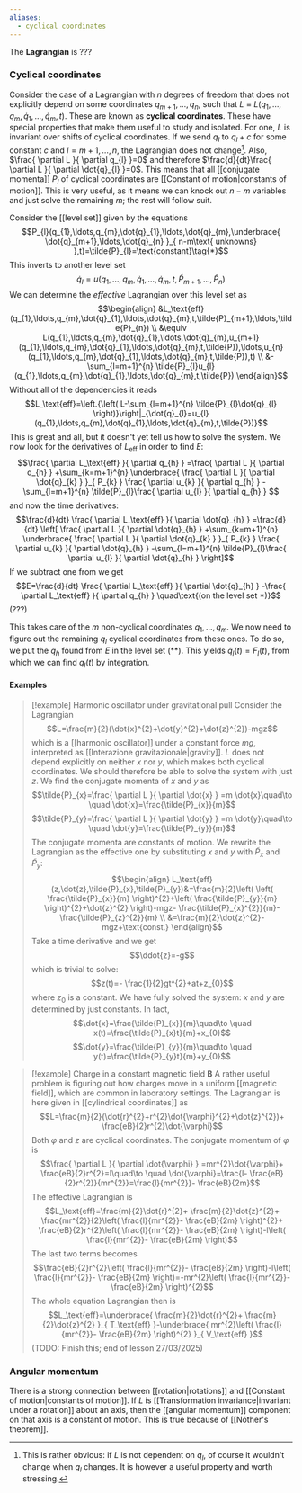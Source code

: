 ```yaml
---
aliases:
  - cyclical coordinates
---
```

The **Lagrangian** is ???
### Cyclical coordinates
Consider the case of a Lagrangian with $n$ degrees of freedom that does not explicitly depend on some coordinates $q_{m+1},\ldots,q_{n}$, such that $L\equiv L(q_{1},\ldots,q_{m},\dot{q}_{1},\ldots,\dot{q}_{m},t)$. These are known as **cyclical coordinates**. These have special properties that make them useful to study and isolated. For one, $L$ is invariant over shifts of cyclical coordinates. If we send $q_{l}$ to $q_{l}+c$ for some constant $c$ and $l=m+1,\ldots,n$, the Lagrangian does not change[^1].  Also, $\frac{ \partial L }{ \partial q_{l} }=0$ and therefore $\frac{d}{dt}\frac{ \partial L }{ \partial \dot{q}_{l} }=0$. This means that all [[conjugate momenta]] $P_{l}$ of cyclical coordinates are [[Constant of motion|constants of motion]]. This is very useful, as it means we can knock out $n-m$ variables and just solve the remaining $m$; the rest will follow suit.

Consider the [[level set]] given by the equations
$$P_{l}(q_{1},\ldots,q_{m},\dot{q}_{1},\ldots,\dot{q}_{m},\underbrace{ \dot{q}_{m+1},\ldots,\dot{q}_{n} }_{ n-m\text{ unknowns} },t)=\tilde{P}_{l}=\text{constant}\tag{*}$$
This inverts to another level set
$$\dot{q}_{l}=u(q_{1},\ldots,q_{m},\dot{q}_{1},\ldots,\dot{q}_{m},t,\tilde{P}_{m+1},\ldots,\tilde{P}_{n})\tag{**}$$
We can determine the *effective* Lagrangian over this level set as
$$\begin{align}
&L_\text{eff}(q_{1},\ldots,q_{m},\dot{q}_{1},\ldots,\dot{q}_{m},t,\tilde{P}_{m+1},\ldots,\tilde{P}_{n}) \\
&\equiv L(q_{1},\ldots,q_{m},\dot{q}_{1},\ldots,\dot{q}_{m},u_{m+1}(q_{1},\ldots,q_{m},\dot{q}_{1},\ldots,\dot{q}_{m},t,\tilde{P}),\ldots,u_{n}(q_{1},\ldots,q_{m},\dot{q}_{1},\ldots,\dot{q}_{m},t,\tilde{P}),t) \\
&-\sum_{l=m+1}^{n} \tilde{P}_{l}u_{l}(q_{1},\ldots,q_{m},\dot{q}_{1},\ldots,\dot{q}_{m},t,\tilde{P})
\end{align}$$
Without all of the dependencies it reads
$$L_\text{eff}=\left.{\left( L-\sum_{l=m+1}^{n} \tilde{P}_{l}\dot{q}_{l} \right)}\right|_{\dot{q}_{l}=u_{l}(q_{1},\ldots,q_{m},\dot{q}_{1},\ldots,\dot{q}_{m},t,\tilde{P})}$$
This is great and all, but it doesn't yet tell us how to solve the system. We now look for the derivatives of $L_\text{eff}$ in order to find $E$:
$$\frac{ \partial L_\text{eff} }{ \partial q_{h} } =\frac{ \partial L }{ \partial q_{h} } +\sum_{k=m+1}^{n} \underbrace{ \frac{ \partial L }{ \partial \dot{q}_{k} } }_{ P_{k} } \frac{ \partial u_{k} }{ \partial q_{h} } -\sum_{l=m+1}^{n} \tilde{P}_{l}\frac{ \partial u_{l} }{ \partial q_{h} } $$
and now the time derivatives:
$$\frac{d}{dt} \frac{ \partial L_\text{eff} }{ \partial \dot{q}_{h} } =\frac{d}{dt} \left[ \frac{ \partial L }{ \partial \dot{q}_{h} }  +\sum_{k=m+1}^{n} \underbrace{ \frac{ \partial L }{ \partial \dot{q}_{k} } }_{ P_{k} } \frac{ \partial u_{k} }{ \partial \dot{q}_{h} } -\sum_{l=m+1}^{n} \tilde{P}_{l}\frac{ \partial u_{l} }{ \partial \dot{q}_{h} } \right]$$
If we subtract one from we get
$$E=\frac{d}{dt} \frac{ \partial L_\text{eff} }{ \partial \dot{q}_{h} } -\frac{ \partial L_\text{eff} }{ \partial q_{h} } \quad\text{(on the level set *)}$$
(???)

This takes care of the $m$ non-cyclical coordinates $q_{1},\ldots,q_{m}$. We now need to figure out the remaining $q_{l}$ cyclical coordinates from these ones. To do so, we put the $q_{h}$ found from $E$ in the level set $(**)$. This yields $\dot{q}_{l}(t)=F_{l}(t)$, from which we can find $q_{l}(t)$ by integration.
#### Examples
> [!example] Harmonic oscillator under gravitational pull
 > Consider the Lagrangian
> $$L=\frac{m}{2}(\dot{x}^{2}+\dot{y}^{2}+\dot{z}^{2})-mgz$$
> which is a [[harmonic oscillator]] under a constant force $mg$, interpreted as [[Interazione gravitazionale|gravity]]. $L$ does not depend explicitly on neither $x$ nor $y$, which makes both cyclical coordinates. We should therefore be able to solve the system with just $z$. We find the conjugate momenta of $x$ and $y$ as
> $$\tilde{P}_{x}=\frac{ \partial L }{ \partial \dot{x} } =m \dot{x}\quad\to \quad \dot{x}=\frac{\tilde{P}_{x}}{m}$$
> $$\tilde{P}_{y}=\frac{ \partial L }{ \partial \dot{y} } =m \dot{y}\quad\to \quad \dot{y}=\frac{\tilde{P}_{y}}{m}$$
> The conjugate momenta are constants of motion. We rewrite the Lagrangian as the effective one by substituting $x$ and $y$ with $\tilde{P}_{x}$ and $\tilde{P}_{y}$:
> $$\begin{align}
> L_\text{eff}(z,\dot{z},\tilde{P}_{x},\tilde{P}_{y})&=\frac{m}{2}\left( \left( \frac{\tilde{P}_{x}}{m} \right)^{2}+\left( \frac{\tilde{P}_{y}}{m} \right)^{2}+\dot{z}^{2} \right)-mgz- \frac{\tilde{P}_{x}^{2}}{m}- \frac{\tilde{P}_{z}^{2}}{m} \\
> &=\frac{m}{2}\dot{z}^{2}-mgz+\text{const.}
> \end{align}$$
> Take a time derivative and we get
> $$\ddot{z}=-g$$
> which is trivial to solve:
> $$z(t)=- \frac{1}{2}gt^{2}+at+z_{0}$$
> where $z_{0}$ is a constant. We have fully solved the system: $x$ and $y$ are determined by just constants. In fact,
> $$\dot{x}=\frac{\tilde{P}_{x}}{m}\quad\to \quad x(t)=\frac{\tilde{P}_{x}t}{m}+x_{0}$$
> $$\dot{y}=\frac{\tilde{P}_{y}}{m}\quad\to \quad y(t)=\frac{\tilde{P}_{y}t}{m}+y_{0}$$

> [!example] Charge in a constant magnetic field $\mathbf{B}$
> A rather useful problem is figuring out how charges move in a uniform [[magnetic field]], which are common in laboratory settings. The Lagrangian is here given in [[cylindrical coordinates]] as
> $$L=\frac{m}{2}(\dot{r}^{2}+r^{2}\dot{\varphi}^{2}+\dot{z}^{2})+ \frac{eB}{2}r^{2}\dot{\varphi}$$
> Both $\varphi$ and $z$ are cyclical coordinates. The conjugate momentum of $\varphi$ is
> $$\frac{ \partial L }{ \partial \dot{\varphi} } =mr^{2}\dot{\varphi}+ \frac{eB}{2}r^{2}=l\quad\to \quad \dot{\varphi}=\frac{l- \frac{eB}{2}r^{2}}{mr^{2}}=\frac{l}{mr^{2}}- \frac{eB}{2m}$$
> The effective Lagrangian is
> $$L_\text{eff}=\frac{m}{2}\dot{r}^{2}+ \frac{m}{2}\dot{z}^{2}+ \frac{mr^{2}}{2}\left( \frac{l}{mr^{2}}- \frac{eB}{2m} \right)^{2}+ \frac{eB}{2}r^{2}\left( \frac{l}{mr^{2}}- \frac{eB}{2m} \right)-l\left( \frac{l}{mr^{2}}- \frac{eB}{2m} \right)$$
> The last two terms becomes
> $$\frac{eB}{2}r^{2}\left( \frac{l}{mr^{2}}- \frac{eB}{2m} \right)-l\left( \frac{l}{mr^{2}}- \frac{eB}{2m} \right)=-mr^{2}\left( \frac{l}{mr^{2}}- \frac{eB}{2m} \right)^{2}$$
> The whole equation Lagrangian then is
> $$L_\text{eff}=\underbrace{ \frac{m}{2}\dot{r}^{2}+ \frac{m}{2}\dot{z}^{2} }_{ T_\text{eff} }-\underbrace{ mr^{2}\left( \frac{l}{mr^{2}}- \frac{eB}{2m} \right)^{2} }_{ V_\text{eff} }$$
> (TODO: Finish this; end of lesson 27/03/2025)

### Angular momentum
There is a strong connection between [[rotation|rotations]] and [[Constant of motion|constants of motion]]. If $L$ is [[Transformation invariance|invariant under a rotation]] about an axis, then the [[angular momentum]] component on that axis is a constant of motion. This is true because of [[Nöther's theorem]].

[^1]: This is rather obvious: if $L$ is not dependent on $q_{l}$, of course it wouldn't change when $q_{l}$ changes. It is however a useful property and worth stressing.
